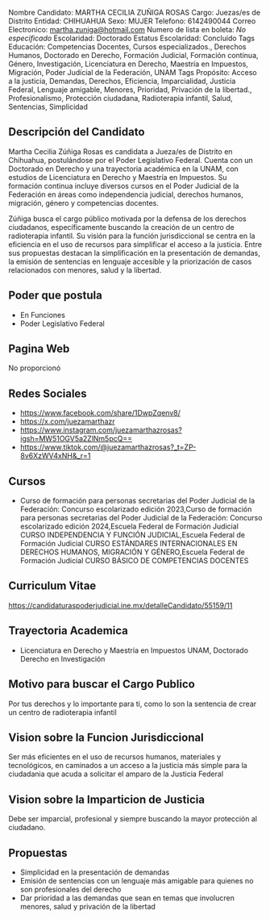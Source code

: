 Nombre Candidato: MARTHA CECILIA ZUÑIGA ROSAS
Cargo: Juezas/es de Distrito
Entidad: CHIHUAHUA
Sexo: MUJER
Telefono: 6142490044
Correo Electronico: martha.zuniga@hotmail.com
Numero de lista en boleta: *No especificado*
Escolaridad: Doctorado
Estatus Escolaridad: Concluido
Tags Educación: Competencias Docentes, Cursos especializados., Derechos Humanos, Doctorado en Derecho, Formación Judicial, Formación continua, Género, Investigación, Licenciatura en Derecho, Maestría en Impuestos, Migración, Poder Judicial de la Federación, UNAM
Tags Propósito: Acceso a la justicia, Demandas, Derechos, Eficiencia, Imparcialidad, Justicia Federal, Lenguaje amigable, Menores, Prioridad, Privación de la libertad., Profesionalismo, Protección ciudadana, Radioterapia infantil, Salud, Sentencias, Simplicidad


## Descripción del Candidato 

Martha Cecilia Zúñiga Rosas es candidata a Jueza/es de Distrito en Chihuahua, postulándose por el Poder Legislativo Federal. Cuenta con un Doctorado en Derecho y una trayectoria académica en la UNAM, con estudios de Licenciatura en Derecho y Maestría en Impuestos. Su formación continua incluye diversos cursos en el Poder Judicial de la Federación en áreas como independencia judicial, derechos humanos, migración, género y competencias docentes.

Zúñiga busca el cargo público motivada por la defensa de los derechos ciudadanos, específicamente buscando la creación de un centro de radioterapia infantil. Su visión para la función jurisdiccional se centra en la eficiencia en el uso de recursos para simplificar el acceso a la justicia. Entre sus propuestas destacan la simplificación en la presentación de demandas, la emisión de sentencias en lenguaje accesible y la priorización de casos relacionados con menores, salud y la libertad.


## Poder que postula

- En Funciones
- Poder Legislativo Federal


## Pagina Web

No proporcionó


## Redes Sociales

- https://www.facebook.com/share/1DwpZqenv8/
- https://x.com/juezamarthazr
- https://www.instagram.com/juezamarthazrosas?igsh=MW51OGV5a2ZlNm5pcQ==
- https://www.tiktok.com/@juezamarthazrosas?_t=ZP-8v6XzWV4xNH&_r=1


## Cursos

- Curso de formación para personas secretarias del Poder Judicial de la Federación: Concurso escolarizado edición 2023,Curso de formación para personas secretarias del Poder Judicial de la Federación: Concurso escolarizado edición 2024,Escuela Federal de Formación Judicial CURSO INDEPENDENCIA Y FUNCIÓN JUDICIAL,Escuela Federal de Formación Judicial CURSO ESTÁNDARES INTERNACIONALES EN DERECHOS HUMANOS, MIGRACIÓN Y GÉNERO,Escuela Federal de Formación Judicial CURSO BÁSICO DE COMPETENCIAS DOCENTES


## Curriculum Vitae

https://candidaturaspoderjudicial.ine.mx/detalleCandidato/55159/11


## Trayectoria Academica

- Licenciatura en Derecho y Maestría en Impuestos UNAM, Doctorado Derecho en Investigación


## Motivo para buscar el Cargo Publico

Por tus derechos y lo importante para ti, como lo son la sentencia de crear un centro de radioterapia infantil


## Vision sobre la Funcion Jurisdiccional

Ser más eficientes en el uso de recursos humanos, materiales y tecnológicos, en caminados a un acceso a la justicia más simple para la ciudadania que acuda a solicitar el amparo de la Justicia Federal


## Vision sobre la Imparticion de Justicia

Debe ser imparcial, profesional y siempre buscando la mayor protección al ciudadano.


## Propuestas

- Simplicidad en la presentación de demandas
- Emisión de sentencias con un lenguaje más amigable para quienes no son profesionales del derecho
- Dar prioridad a las demandas que sean en temas que involucren menores, salud y privación de la libertad

